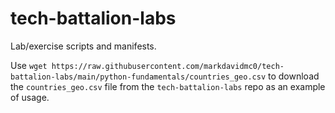 # tech-battalion-labs
Lab/exercise scripts and manifests.

Use `wget https://raw.githubusercontent.com/markdavidmc0/tech-battalion-labs/main/python-fundamentals/countries_geo.csv`
to download the `countries_geo.csv` file from the `tech-battalion-labs` repo as an example of usage.
